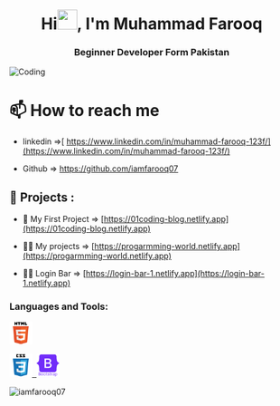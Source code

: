 <h1 align="center">Hi<img height="35px" src="https://media.giphy.com/media/hvRJCLFzcasrR4ia7z/giphy.gif" width="35px">, I'm Muhammad Farooq</h1>
<h3 align="center">Beginner Developer Form Pakistan</h3>

<img src="https://camo.githubusercontent.com/88adc7c88c9d3dba7479020846ed35d13410e3707c7f149e1c6140cc6beaef9a/68747470733a2f2f70687973696373677572756b756c2e66696c65732e776f726470726573732e636f6d2f323031392f30322f6368617261637465722d312e676966"
    alt="Coding" width="1000" height="250px">

<h1> 📫 How to reach me</h1> 

-  linkedin =>[ https://www.linkedin.com/in/muhammad-farooq-123f/](https://www.linkedin.com/in/muhammad-farooq-123f/)

-  Github  => https://github.com/iamfarooq07
    
<h2>🏅 Projects :</h2>

- 📝 My First Project  => [https://01coding-blog.netlify.app](https://01coding-blog.netlify.app)

- 👨‍💻 My projects => [https://progarmming-world.netlify.app](https://progarmming-world.netlify.app)

- 👨‍💻 Login Bar => [https://login-bar-1.netlify.app](https://login-bar-1.netlify.app)

<h3 align="left">Languages and Tools:</h3>
            <img src="https://raw.githubusercontent.com/devicons/devicon/master/icons/html5/html5-original-wordmark.svg"
            alt="html5" width="40" height="40" /> </a> <a href="https://developer.mozilla.org/en-US/docs/Web/JavaScript"
        target="_blank" rel="noreferrer"> 
<p align="left">  <img
            src="https://raw.githubusercontent.com/devicons/devicon/master/icons/css3/css3-original-wordmark.svg"
            alt="css3" width="40" height="40" /> </a> <a href="https://www.w3.org/html/" target="_blank"
        rel="noreferrer"> <img
        <a href="https://getbootstrap.com" target="_blank" rel="noreferrer"> <img src="https://raw.githubusercontent.com/devicons/devicon/master/icons/bootstrap/bootstrap-plain-wordmark.svg" alt="bootstrap" width="40" height="40"/> </a>

<p><img align="center"
        src="https://github-readme-stats.vercel.app/api/top-langs?username=iamfarooq07&show_icons=true&locale=en&layout=compact"
        alt="iamfarooq07" /></p>



<!---
iamfarooq07/iamfarooq07 is a ✨ special ✨ repository because its `README.md` (this file) appears on your GitHub profile.
You can click the Preview link to take a look at your changes.
--->
